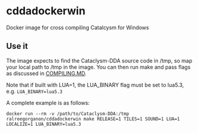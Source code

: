 # cddadockerwin
Docker image for cross compiling Catalcysm for Windows

## Use it
The image expects to find the Cataclysm-DDA source code in /tmp, so map your local path to /tmp in the image. You can then run make and pass flags as discussed in [COMPILING.MD](https://github.com/CleverRaven/Cataclysm-DDA/blob/master/COMPILING.md#make-flags).

Note that if built with LUA=1, the LUA_BINARY flag must be set to lua5.3, e.g. `LUA_BINARY=lua5.3`

A complete example is as follows:

```
docker run --rm -v /path/to/Cataclysm-DDA:/tmp ralreegorganon/cddadockerwin make RELEASE=1 TILES=1 SOUND=1 LUA=1 LOCALIZE=1 LUA_BINARY=lua5.3
```